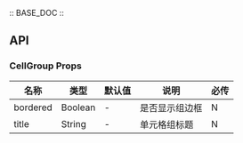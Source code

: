 :: BASE_DOC ::

## API
### CellGroup Props

名称 | 类型 | 默认值 | 说明 | 必传
-- | -- | -- | -- | --
bordered | Boolean | - | 是否显示组边框 | N
title | String | - | 单元格组标题 | N
